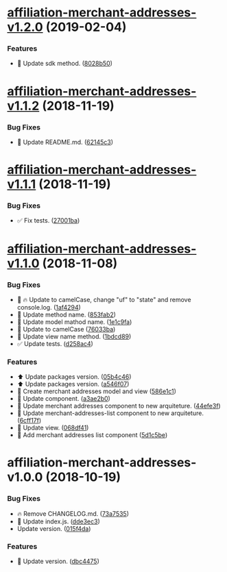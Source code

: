 # [affiliation-merchant-addresses-v1.2.0](https://github.com/stone-payments/affiliation-web-components/compare/affiliation-merchant-addresses-v1.1.2...affiliation-merchant-addresses-v1.2.0) (2019-02-04)


### Features

* :construction: Update sdk method. ([8028b50](https://github.com/stone-payments/affiliation-web-components/commit/8028b50))

# [affiliation-merchant-addresses-v1.1.2](https://github.com/stone-payments/affiliation-web-components/compare/affiliation-merchant-addresses-v1.1.1...affiliation-merchant-addresses-v1.1.2) (2018-11-19)


### Bug Fixes

* :memo: Update README.md. ([62145c3](https://github.com/stone-payments/affiliation-web-components/commit/62145c3))

# [affiliation-merchant-addresses-v1.1.1](https://github.com/stone-payments/affiliation-web-components/compare/affiliation-merchant-addresses-v1.1.0...affiliation-merchant-addresses-v1.1.1) (2018-11-19)


### Bug Fixes

* :white_check_mark: Fix tests. ([27001ba](https://github.com/stone-payments/affiliation-web-components/commit/27001ba))

# [affiliation-merchant-addresses-v1.1.0](https://github.com/stone-payments/affiliation-web-components/compare/affiliation-merchant-addresses-v1.0.0...affiliation-merchant-addresses-v1.1.0) (2018-11-08)


### Bug Fixes

* :lipstick: :fire: Update to camelCase, change "uf" to "state" and remove console.log. ([1af4294](https://github.com/stone-payments/affiliation-web-components/commit/1af4294))
* :lipstick: Update method name. ([853fab2](https://github.com/stone-payments/affiliation-web-components/commit/853fab2))
* :lipstick: Update model mathod name. ([1e1c9fa](https://github.com/stone-payments/affiliation-web-components/commit/1e1c9fa))
* :lipstick: Update to camelCase ([76033ba](https://github.com/stone-payments/affiliation-web-components/commit/76033ba))
* :lipstick: Update view name method. ([1bdcd89](https://github.com/stone-payments/affiliation-web-components/commit/1bdcd89))
* :white_check_mark: Update tests. ([d258ac4](https://github.com/stone-payments/affiliation-web-components/commit/d258ac4))


### Features

* :arrow_up: Update packages version. ([05b4c46](https://github.com/stone-payments/affiliation-web-components/commit/05b4c46))
* :arrow_up: Update packages version. ([a546f07](https://github.com/stone-payments/affiliation-web-components/commit/a546f07))
* :construction: Create merchant addresses model and view ([586e1c1](https://github.com/stone-payments/affiliation-web-components/commit/586e1c1))
* :construction: Update component. ([a3ae2b0](https://github.com/stone-payments/affiliation-web-components/commit/a3ae2b0))
* :construction: Update merchant addresses component to new arquiteture. ([44efe3f](https://github.com/stone-payments/affiliation-web-components/commit/44efe3f))
* :construction: Update merchant-addresses-list component to new arquiteture. ([6cff17f](https://github.com/stone-payments/affiliation-web-components/commit/6cff17f))
* :construction: Update view. ([068df41](https://github.com/stone-payments/affiliation-web-components/commit/068df41))
* :tada: Add merchant addresses list component ([5d1c5be](https://github.com/stone-payments/affiliation-web-components/commit/5d1c5be))

# affiliation-merchant-addresses-v1.0.0 (2018-10-19)


### Bug Fixes

* :fire: Remove CHANGELOG.md. ([73a7535](https://github.com/stone-payments/affiliation-web-components/commit/73a7535))
* :lipstick: Update index.js. ([dde3ec3](https://github.com/stone-payments/affiliation-web-components/commit/dde3ec3))
* Update version. ([015f4da](https://github.com/stone-payments/affiliation-web-components/commit/015f4da))


### Features

* :bookmark: Update version. ([dbc4475](https://github.com/stone-payments/affiliation-web-components/commit/dbc4475))
